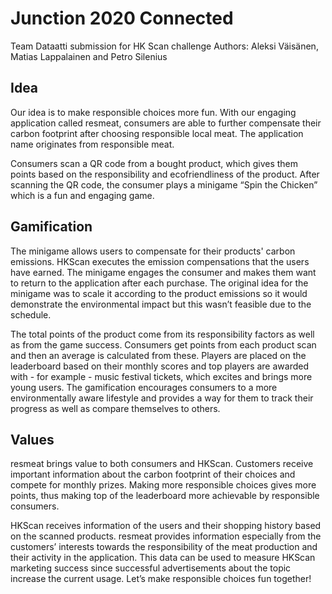 # Junction 2020 Connected
Team Dataatti submission for HK Scan challenge
Authors: Aleksi Väisänen, Matias Lappalainen and Petro Silenius

## Idea
Our idea is to make responsible choices more fun. With our engaging application called resmeat, consumers are able to further compensate their carbon footprint after choosing responsible local meat. The application name originates from responsible meat.

Consumers scan a QR code from a bought product, which gives them points based on the responsibility and ecofriendliness of the product. After scanning the QR code, the consumer plays a minigame “Spin the Chicken” which is a fun and engaging game.

## Gamification
The minigame allows users to compensate for their products' carbon emissions. HKScan executes the emission compensations that the users have earned. The minigame engages the consumer and makes them want to return to the application after each purchase. The original idea for the minigame was to scale it according to the product emissions so it would demonstrate the environmental impact but this wasn’t feasible due to the schedule.

The total points of the product come from its responsibility factors as well as from the game success. Consumers get points from each product scan and then an average is calculated from these. Players are placed on the leaderboard based on their monthly scores and top players are awarded with - for example - music festival tickets, which excites and brings more young users. The gamification encourages consumers to a more environmentally aware lifestyle and provides a way for them to track their progress as well as compare themselves to others.

## Values
resmeat brings value to both consumers and HKScan. Customers receive important information about the carbon footprint of their choices and compete for monthly prizes. Making more responsible choices gives more points, thus making top of the leaderboard more achievable by responsible consumers. 

HKScan receives information of the users and their shopping history based on the scanned products. resmeat provides information especially from the customers’ interests towards the responsibility of the meat production and their activity in the application. This data can be used to measure HKScan marketing success since successful advertisements about the topic increase the current usage. Let’s make responsible choices fun together! 
